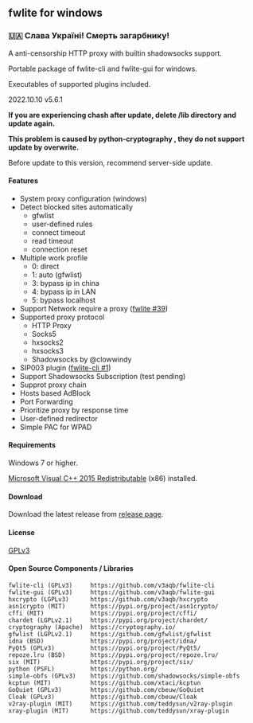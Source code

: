 ## fwlite for windows

### 🇺🇦 Слава Україні! Смерть загарбнику!

A anti-censorship HTTP proxy with builtin shadowsocks support.

Portable package of fwlite-cli and fwlite-gui for windows.

Executables of supported plugins included.

2022.10.10 v5.6.1

**If you are experiencing chash after update, delete /lib directory and update again.**

**This problem is caused by python-cryptography , they do not support update by overwrite.**

Before update to this version, recommend server-side update.

#### Features

- System proxy configuration (windows)
- Detect blocked sites automatically
  - gfwlist
  - user-defined rules
  - connect timeout
  - read timeout
  - connection reset
- Multiple work profile
  - 0: direct
  - 1: auto (gfwlist)
  - 3: bypass ip in china
  - 4: bypass ip in LAN
  - 5: bypass localhost
- Support Network require a proxy ([fwlite #39](https://github.com/v3aqb/fwlite/issues/39))
- Supported proxy protocol
  - HTTP Proxy
  - Socks5
  - hxsocks2
  - hxsocks3
  - Shadowsocks by @clowwindy
- SIP003 plugin ([fwlite-cli #1](https://github.com/v3aqb/fwlite-cli/issues/1))
- Support Shadowsocks Subscription (test pending)
- Supprot proxy chain
- Hosts based AdBlock
- Port Forwarding
- Prioritize proxy by response time
- User-defined redirector
- Simple PAC for WPAD

#### Requirements

Windows 7 or higher.

[Microsoft Visual C++ 2015 Redistributable] (x86) installed.

#### Download

Download the latest release from [release page].

#### License

[GPLv3]

#### Open Source Components / Libraries

```
fwlite-cli (GPLv3)     https://github.com/v3aqb/fwlite-cli
fwlite-gui (GPLv3)     https://github.com/v3aqb/fwlite-gui
hxcrypto (LGPLv3)      https://github.com/v3aqb/hxcrypto
asn1crypto (MIT)       https://pypi.org/project/asn1crypto/
cffi (MIT)             https://pypi.org/project/cffi/
chardet (LGPLv2.1)     https://pypi.org/project/chardet/
cryptography (Apache)  https://cryptography.io/
gfwlist (LGPLv2.1)     https://github.com/gfwlist/gfwlist
idna (BSD)             https://pypi.org/project/idna/
PyQt5 (GPLv3)          https://pypi.org/project/PyQt5/
repoze.lru (BSD)       https://pypi.org/project/repoze.lru/
six (MIT)              https://pypi.org/project/six/
python (PSFL)          https://python.org/
simple-obfs (GPLv3)    https://github.com/shadowsocks/simple-obfs
kcptun (MIT)           https://github.com/xtaci/kcptun
GoQuiet (GPLv3)        https://github.com/cbeuw/GoQuiet
Cloak (GPLv3)          https://github.com/cbeuw/Cloak
v2ray-plugin (MIT)     https://github.com/teddysun/v2ray-plugin
xray-plugin (MIT)      https://github.com/teddysun/xray-plugin
```

[release page]: https://github.com/v3aqb/fwlite/releases
[GPLv3]: https://www.gnu.org/licenses/gpl-3.0.txt
[Microsoft Visual C++ 2015 Redistributable]: https://www.microsoft.com/en-us/download/details.aspx?id=52685
